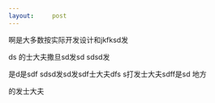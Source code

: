```yaml
---
layout:     post
---
```

啊是大多数按实际开发设计和jkfksd发

ds 的士大夫撒旦sd发sd sdsd发

是d是sdf sdsd发sd发sdf士大夫dfs s打发士大夫sdff是sd 地方 

的发士大夫
